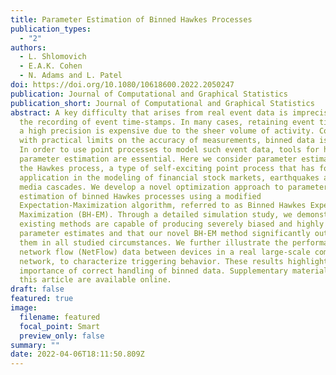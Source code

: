 ```yaml
---
title: Parameter Estimation of Binned Hawkes Processes
publication_types:
  - "2"
authors:
  - L. Shlomovich
  - E.A.K. Cohen
  - N. Adams and L. Patel
doi: https://doi.org/10.1080/10618600.2022.2050247
publication: Journal of Computational and Graphical Statistics
publication_short: Journal of Computational and Graphical Statistics
abstract: A key difficulty that arises from real event data is imprecision in
  the recording of event time-stamps. In many cases, retaining event times with
  a high precision is expensive due to the sheer volume of activity. Combined
  with practical limits on the accuracy of measurements, binned data is common.
  In order to use point processes to model such event data, tools for handling
  parameter estimation are essential. Here we consider parameter estimation of
  the Hawkes process, a type of self-exciting point process that has found
  application in the modeling of financial stock markets, earthquakes and social
  media cascades. We develop a novel optimization approach to parameter
  estimation of binned Hawkes processes using a modified
  Expectation-Maximization algorithm, referred to as Binned Hawkes Expectation
  Maximization (BH-EM). Through a detailed simulation study, we demonstrate that
  existing methods are capable of producing severely biased and highly variable
  parameter estimates and that our novel BH-EM method significantly outperforms
  them in all studied circumstances. We further illustrate the performance on
  network flow (NetFlow) data between devices in a real large-scale computer
  network, to characterize triggering behavior. These results highlight the
  importance of correct handling of binned data. Supplementary materials for
  this article are available online.
draft: false
featured: true
image:
  filename: featured
  focal_point: Smart
  preview_only: false
summary: ""
date: 2022-04-06T18:11:50.809Z
---
```

